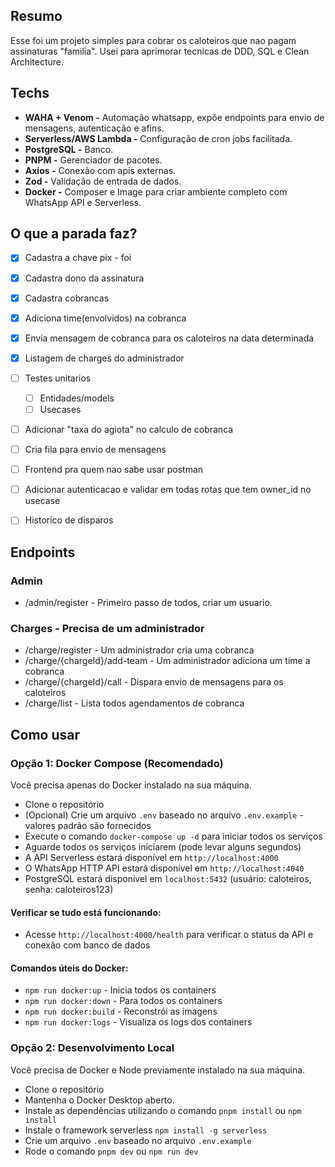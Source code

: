 ## Resumo
Esse foi um projeto simples para cobrar os caloteiros que nao pagam assinaturas "familia".
Usei para aprimorar tecnicas de DDD, SQL e Clean Architecture.

## Techs
- **WAHA + Venom -** Automação whatsapp, expõe endpoints para envio de mensagens, autenticação e afins.
- **Serverless/AWS Lambda -** Configuração de cron jobs facilitada.
- **PostgreSQL -** Banco.
- **PNPM -** Gerenciador de pacotes.
- **Axios -** Conexão com apis externas.
- **Zod -** Validação de entrada de dados.
- **Docker -** Composer e Image para criar ambiente completo com WhatsApp API e Serverless.


## O que a parada faz?
- [x] Cadastra a chave pix - foi
- [X] Cadastra dono da assinatura
- [X] Cadastra cobrancas
- [X] Adiciona time(envolvidos) na cobranca
- [X] Envia mensagem de cobranca para os caloteiros na data determinada
- [X] Listagem de charges do administrador
- [ ] Testes unitarios
  - [ ] Entidades/models
  - [ ] Usecases
- [ ] Adicionar "taxa do agiota" no calculo de cobranca
- [ ] Cria fila para envio de mensagens
- [ ] Frontend pra quem nao sabe usar postman
- [ ] Adicionar autenticacao e validar em todas rotas que tem owner_id no usecase
- [ ] Historico de disparos


## Endpoints
### Admin
- /admin/register - Primeiro passo de todos, criar um usuario.
### Charges - Precisa de um administrador
- /charge/register - Um administrador cria uma cobranca
- /charge/{chargeId}/add-team - Um administrador adiciona um time a cobranca
- /charge/{chargeId}/call - Dispara envio de mensagens para os caloteiros 
- /charge/list - Lista todos agendamentos de cobranca

## Como usar

### Opção 1: Docker Compose (Recomendado)
Você precisa apenas do Docker instalado na sua máquina.
- Clone o repositório
- (Opcional) Crie um arquivo `.env` baseado no arquivo `.env.example` - valores padrão são fornecidos
- Execute o comando `docker-compose up -d` para iniciar todos os serviços
- Aguarde todos os serviços iniciarem (pode levar alguns segundos)
- A API Serverless estará disponível em `http://localhost:4000`
- O WhatsApp HTTP API estará disponível em `http://localhost:4040`
- PostgreSQL estará disponível em `localhost:5432` (usuário: caloteiros, senha: caloteiros123)

#### Verificar se tudo está funcionando:
- Acesse `http://localhost:4000/health` para verificar o status da API e conexão com banco de dados

#### Comandos úteis do Docker:
- `npm run docker:up` - Inicia todos os containers
- `npm run docker:down` - Para todos os containers
- `npm run docker:build` - Reconstrói as imagens
- `npm run docker:logs` - Visualiza os logs dos containers

### Opção 2: Desenvolvimento Local
Você precisa de Docker e Node previamente instalado na sua máquina.
- Clone o repositório
- Mantenha o Docker Desktop aberto.
- Instale as dependências utilizando o comando `pnpm install` ou `npm install`
- Instale o framework serverless `npm install -g serverless`
- Crie um arquivo `.env` baseado no arquivo `.env.example`
- Rode o comando `pnpm dev` ou `npm run dev`

